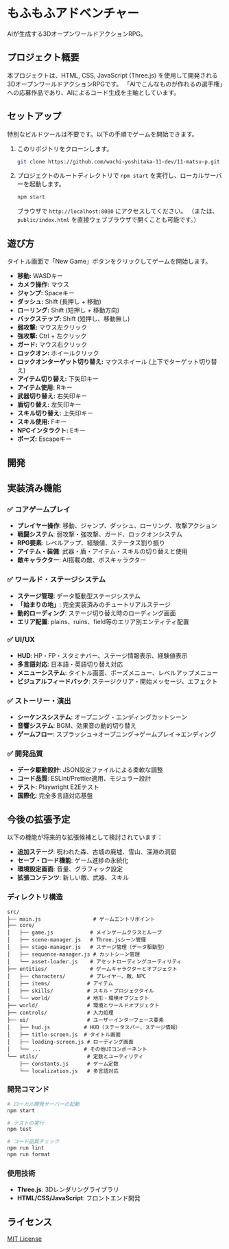 # もふもふアドベンチャー

AIが生成する3DオープンワールドアクションRPG。

## プロジェクト概要

本プロジェクトは、HTML, CSS, JavaScript (Three.js) を使用して開発される3DオープンワールドアクションRPGです。
「AIでこんなものが作れるの選手権」への応募作品であり、AIによるコード生成を主軸としています。

## セットアップ

特別なビルドツールは不要です。以下の手順でゲームを開始できます。

1.  このリポジトリをクローンします。
    ```bash
    git clone https://github.com/wachi-yoshitaka-11-dev/11-matsu-p.git
    ```
2.  プロジェクトのルートディレクトリで `npm start` を実行し、ローカルサーバーを起動します。
    ```bash
    npm start
    ```
    ブラウザで `http://localhost:8080` にアクセスしてください。
    （または、`public/index.html` を直接ウェブブラウザで開くことも可能です。）

## 遊び方

タイトル画面で「New Game」ボタンをクリックしてゲームを開始します。

- **移動:** WASDキー
- **カメラ操作:** マウス
- **ジャンプ:** Spaceキー
- **ダッシュ:** Shift (長押し + 移動)
- **ローリング:** Shift (短押し + 移動方向)
- **バックステップ:** Shift (短押し、移動無し)
- **弱攻撃:** マウス左クリック
- **強攻撃:** Ctrl + 左クリック
- **ガード:** マウス右クリック
- **ロックオン:** ホイールクリック
- **ロックオンターゲット切り替え:** マウスホイール (上下でターゲット切り替え)
- **アイテム切り替え:** 下矢印キー
- **アイテム使用:** Rキー
- **武器切り替え:** 右矢印キー
- **盾切り替え:** 左矢印キー
- **スキル切り替え:** 上矢印キー
- **スキル使用:** Fキー
- **NPCインタラクト:** Eキー
- **ポーズ:** Escapeキー

## 開発

## 実装済み機能

### ✅ コアゲームプレイ
- **プレイヤー操作**: 移動、ジャンプ、ダッシュ、ローリング、攻撃アクション
- **戦闘システム**: 弱攻撃・強攻撃、ガード、ロックオンシステム
- **RPG要素**: レベルアップ、経験値、ステータス割り振り
- **アイテム・装備**: 武器・盾・アイテム・スキルの切り替えと使用
- **敵キャラクター**: AI搭載の敵、ボスキャラクター

### ✅ ワールド・ステージシステム
- **ステージ管理**: データ駆動型ステージシステム
- **「始まりの地」**: 完全実装済みのチュートリアルステージ
- **動的ローディング**: ステージ切り替え時のローディング画面
- **エリア配置**: plains、ruins、field等のエリア別エンティティ配置

### ✅ UI/UX
- **HUD**: HP・FP・スタミナバー、ステージ情報表示、経験値表示
- **多言語対応**: 日本語・英語切り替え対応
- **メニューシステム**: タイトル画面、ポーズメニュー、レベルアップメニュー
- **ビジュアルフィードバック**: ステージクリア・開始メッセージ、エフェクト

### ✅ ストーリー・演出
- **シーケンスシステム**: オープニング・エンディングカットシーン
- **音響システム**: BGM、効果音の動的切り替え
- **ゲームフロー**: スプラッシュ→オープニング→ゲームプレイ→エンディング

### ✅ 開発品質
- **データ駆動設計**: JSON設定ファイルによる柔軟な調整
- **コード品質**: ESLint/Prettier適用、モジュラー設計
- **テスト**: Playwright E2Eテスト
- **国際化**: 完全多言語対応基盤

## 今後の拡張予定

以下の機能が将来的な拡張候補として検討されています：

- **追加ステージ**: 呪われた森、古城の廃墟、雪山、深淵の洞窟
- **セーブ・ロード機能**: ゲーム進捗の永続化
- **環境設定画面**: 音量、グラフィック設定
- **拡張コンテンツ**: 新しい敵、武器、スキル

### ディレクトリ構造

```
src/
├── main.js                 # ゲームエントリポイント
├── core/
│   ├── game.js            # メインゲームクラスとループ
│   ├── scene-manager.js   # Three.jsシーン管理
│   ├── stage-manager.js   # ステージ管理（データ駆動型）
│   ├── sequence-manager.js # カットシーン管理
│   └── asset-loader.js    # アセットローディングユーティリティ
├── entities/              # ゲームキャラクターとオブジェクト
│   ├── characters/        # プレイヤー、敵、NPC
│   ├── items/            # アイテム
│   ├── skills/           # スキル・プロジェクタイル
│   └── world/            # 地形・環境オブジェクト
├── world/                # 環境とワールドオブジェクト
├── controls/             # 入力処理
├── ui/                   # ユーザーインターフェース要素
│   ├── hud.js           # HUD（ステータスバー、ステージ情報）
│   ├── title-screen.js  # タイトル画面
│   ├── loading-screen.js # ローディング画面
│   └── ...              # その他UIコンポーネント
└── utils/                # 定数とユーティリティ
    ├── constants.js      # ゲーム定数
    └── localization.js   # 多言語対応
```

### 開発コマンド

```bash
# ローカル開発サーバーの起動
npm start

# テストの実行
npm test

# コード品質チェック
npm run lint
npm run format
```

### 使用技術

- **Three.js**: 3Dレンダリングライブラリ
- **HTML/CSS/JavaScript**: フロントエンド開発

## ライセンス

[MIT License](LICENSE.md)
